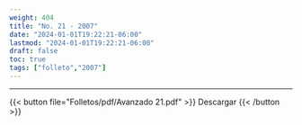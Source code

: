 ```yaml
---
weight: 404
title: "No. 21 - 2007"
date: "2024-01-01T19:22:21-06:00"
lastmod: "2024-01-01T19:22:21-06:00"
draft: false
toc: true
tags: ["folleto","2007"]
---
```

- - - - - - - - -
{{< button file="Folletos/pdf/Avanzado 21.pdf" >}} Descargar {{< /button >}} 
